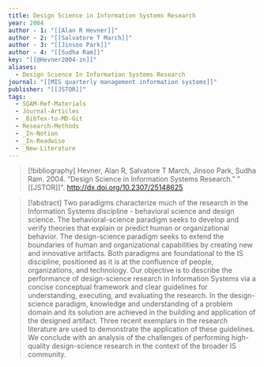 ```yaml
---
title: Design Science in Information Systems Research
year: 2004
author - 1: "[[Alan R Hevner]]"
author - 2: "[[Salvatore T March]]"
author - 3: "[[Jinsoo Park]]"
author - 4: "[[Sudha Ram]]"
key: "[[@Hevner2004-zn]]"
aliases:
  - Design Science In Information Systems Research
journal: "[[MIS quarterly management information systems]]"
publisher: "[[JSTOR]]"
tags:
  - SGAM-Ref-Materials
  - Journal-Articles
  - _BibTex-to-MD-Git
  - Research-Methods
  - _In-Notion
  - _In-Readwise
  - _New-Literature
---
```


> [!bibliography]
> Hevner, Alan R, Salvatore T March, Jinsoo Park, Sudha Ram. 2004. “Design Science in Information Systems Research.” "[[JSTOR]]". http://dx.doi.org/10.2307/25148625

> [!abstract]
> Two paradigms characterize much of the research in the Information Systems discipline -  behavioral science and design science. The behavioral-science paradigm seeks to develop and verify theories that explain or predict human or organizational behavior. The design-science paradigm seeks to extend the boundaries of human and organizational capabilities by creating new and innovative artifacts. Both paradigms are foundational to the IS discipline, positioned as it is at the confluence of people, organizations, and technology. Our objective is to describe the performance of design-science research in Information Systems via a concise conceptual framework and clear guidelines for understanding, executing, and evaluating the research. In the design-science paradigm, knowledge and understanding of a problem domain and its solution are achieved in the building and application of the designed artifact. Three recent exemplars in the research literature are used to demonstrate the application of these guidelines. We conclude with an analysis of the challenges of performing high-quality design-science research in the context of the broader IS community.